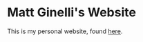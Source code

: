 Matt Ginelli's Website
=======

This is my personal website, found [here](http://www.mattginelli.com/).  
